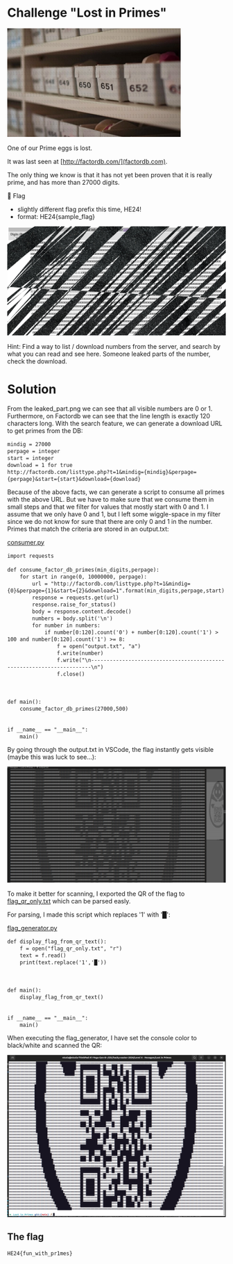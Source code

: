 # Challenge "Lost in Primes"
<img src="banner.jpg" width="400px" alt="Banner Image" />

One of our Prime eggs is lost.

It was last seen at [http://factordb.com/](factordb.com).

The only thing we know is that it has not yet been proven that it is really prime, and has more than 27000 digits.

🚩 Flag
- slightly different flag prefix this time, HE24!
- format: HE24{sample_flag}

![leaked_part.png](leaked_part.png)

Hint: Find a way to list / download numbers from the server, and search by what you can read and see here. Someone leaked parts of the number, check the download.

# Solution
From the leaked_part.png we can see that all visible numbers are 0 or 1. Furthermore, on Factordb we can see that the line length is exactly 120 characters long. With the search feature, we can generate a download URL to get primes from the DB:

    mindig = 27000
    perpage = integer
    start = integer
    download = 1 for true
    http://factordb.com/listtype.php?t=1&mindig={mindig}&perpage={perpage}&start={start}&download={download}

Because of the above facts, we can generate a script to consume all primes with the above URL. But we have to make sure that we consume them in small steps and that we filter for values that mostly start with 0 and 1. I assume that we only have 0 and 1, but I left some wiggle-space in my filter since we do not know for sure that there are only 0 and 1 in the number. Primes that match the criteria are stored in an output.txt:

[consumer.py](consumer.py)

    import requests

    def consume_factor_db_primes(min_digits,perpage):
        for start in range(0, 10000000, perpage):
            url = "http://factordb.com/listtype.php?t=1&mindig={0}&perpage={1}&start={2}&download=1".format(min_digits,perpage,start)
            response = requests.get(url) 
            response.raise_for_status()
            body = response.content.decode()
            numbers = body.split('\n')
            for number in numbers:
                if number[0:120].count('0') + number[0:120].count('1') > 100 and number[0:120].count('1') >= 8:
                    f = open("output.txt", "a")
                    f.write(number)
                    f.write("\n----------------------------------------------------------------------\n")
                    f.close()



    def main():
        consume_factor_db_primes(27000,500)


    if __name__ == "__main__":
        main()

By going through the output.txt in VSCode, the flag instantly gets visible (maybe this was luck to see...):

![flag_in_output.png](flag_in_output.png)

To make it better for scanning, I exported the QR of the flag to [flag_qr_only.txt](flag_qr_only.txt) which can be parsed easly.

For parsing, I made this script which replaces '1' with '█':

[flag_generator.py](flag_generator.py)

    def display_flag_from_qr_text():
        f = open("flag_qr_only.txt", "r")
        text = f.read()
        print(text.replace('1','█'))



    def main():
        display_flag_from_qr_text()


    if __name__ == "__main__":
        main()

When executing the flag_generator, I have set the console color to black/white and scanned the QR:

![generated_flag.png](generated_flag.png)

## The flag
    HE24{fun_with_pr1mes}
